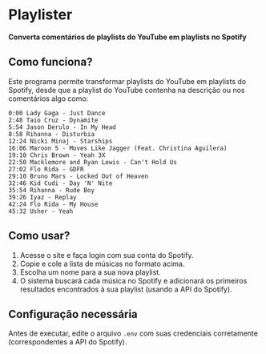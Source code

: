 # Playlister  
**Converta comentários de playlists do YouTube em playlists no Spotify**  

## Como funciona?  
Este programa permite transformar playlists do YouTube em playlists do Spotify, desde que a playlist do YouTube contenha na descrição ou nos comentários algo como:  

```
0:00 Lady Gaga - Just Dance
2:48 Taio Cruz - Dynamite
5:54 Jason Derulo - In My Head
8:58 Rihanna - Disturbia
12:24 Nicki Minaj - Starships
16:06 Maroon 5 - Moves Like Jagger (Feat. Christina Aguilera)
19:10 Chris Brown - Yeah 3X
22:50 Macklemore and Ryan Lewis - Can't Hold Us
27:02 Flo Rida - GDFR
29:10 Bruno Mars - Locked Out of Heaven
32:46 Kid Cudi - Day 'N' Nite
35:54 Rihanna - Rude Boy
39:26 Iyaz - Replay
42:24 Flo Rida - My House
45:32 Usher - Yeah
```


## Como usar?  
1. Acesse o site e faça login com sua conta do Spotify.  
2. Copie e cole a lista de músicas no formato acima.  
3. Escolha um nome para a sua nova playlist.  
4. O sistema buscará cada música no Spotify e adicionará os primeiros resultados encontrados à sua playlist (usando a API do Spotify).  

## Configuração necessária  
Antes de executar, edite o arquivo `.env` com suas credenciais corretamente (correspondentes a API do Spotify).
